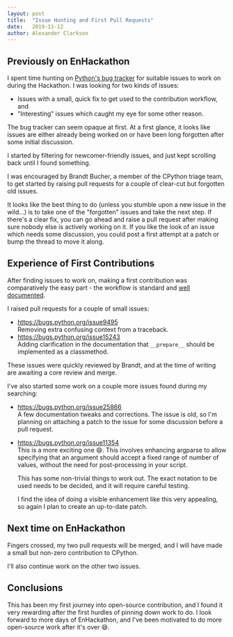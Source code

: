 ```yaml
---
layout: post
title:  "Issue Hunting and First Pull Requests"
date:   2019-11-12
author: Alexander Clarkson
---
```


## Previously on EnHackathon

I spent time hunting on [Python's bug tracker](https://bugs.python.org/) for suitable issues to work on during the Hackathon. I was looking for two kinds of issues:
 - Issues with a small, quick fix to get used to the contribution workflow, and
 - "Interesting" issues which caught my eye for some other reason.

The bug tracker can seem opaque at first. At a first glance, it looks like issues are either already being worked on or have been long forgotten after some initial discussion.

I started by filtering for newcomer-friendly issues, and just kept scrolling back until I found something.

I was encouraged by Brandt Bucher, a member of the CPython triage team, to get started by raising pull requests for a couple of clear-cut but forgotten old issues.

It looks like the best thing to do (unless you stumble upon a new issue in the wild...) is to take one of the "forgotten" issues and take the next step. If there's a clear fix, you can go ahead and raise a pull request after making sure nobody else is actively working on it. If you like the look of an issue which needs some discussion, you could post a first attempt at a patch or bump the thread to move it along.

## Experience of First Contributions

After finding issues to work on, making a first contribution was comparatively the easy part - the workflow is standard and [well documented](https://devguide.python.org/).

I raised pull requests for a couple of small issues:
- <https://bugs.python.org/issue9495>  
	Removing extra confusing context from a traceback.
- <https://bugs.python.org/issue15243>  
	Adding clarification in the documentation that `__prepare__` should be implemented as a classmethod.

These issues were quickly reviewed by Brandt, and at the time of writing are awaiting a core review and merge.

I've also started some work on a couple more issues found during my searching:
- <https://bugs.python.org/issue25866>  
	A few documentation tweaks and corrections. The issue is old, so I'm planning on attaching a patch to the issue for some discussion before a pull request.
- <https://bugs.python.org/issue11354>  
	This is a more exciting one :smile:. This involves enhancing argparse to allow specifying that an argument should accept a fixed range of number of values, without the need for post-processing in your script.

    This has some non-trivial things to work out. The exact notation to be used needs to be decided, and it will require careful testing.

    I find the idea of doing a visible enhancement like this very appealing, so again I plan to create an up-to-date patch.

## Next time on EnHackathon

Fingers crossed, my two pull requests will be merged, and I will have made a small but non-zero contribution to CPython.

I'll also continue work on the other two issues.

## Conclusions

This has been my first journey into open-source contribution, and I found it very rewarding after the first hurdles of pinning down work to do. I look forward to more days of EnHackathon, and I've been motivated to do more open-source work after it's over :smile:.
